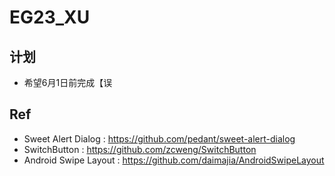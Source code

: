 # EG23_XU
## 计划
* 希望6月1日前完成【误
## Ref
* Sweet Alert Dialog : https://github.com/pedant/sweet-alert-dialog
* SwitchButton : https://github.com/zcweng/SwitchButton
* Android Swipe Layout : https://github.com/daimajia/AndroidSwipeLayout
